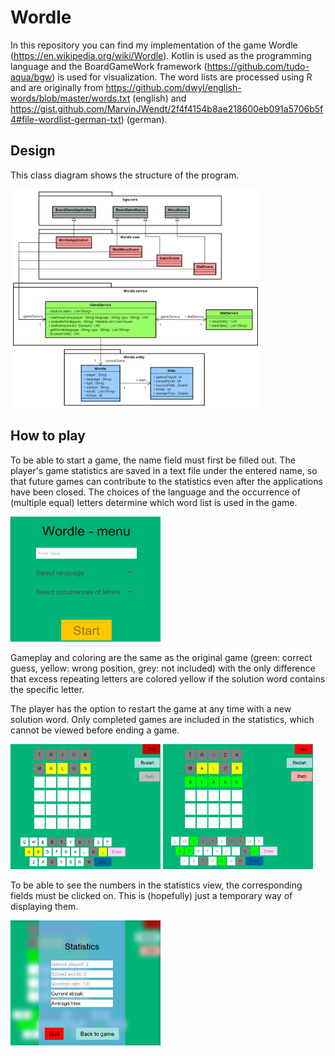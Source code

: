 # Wordle

In this repository you can find my implementation of the game Wordle (https://en.wikipedia.org/wiki/Wordle). Kotlin is used as the programming language and the BoardGameWork framework (https://github.com/tudo-aqua/bgw) is used for visualization. The word lists are processed using R and are originally from https://github.com/dwyl/english-words/blob/master/words.txt (english) and https://gist.github.com/MarvinJWendt/2f4f4154b8ae218600eb091a5706b5f4#file-wordlist-german-txt) (german).

## Design

This class diagram shows the structure of the program.

<img src="README pictures/class diagram.png" alt="README pictures/class diagram.png" width="400" height="350"/>

## How to play

To be able to start a game, the name field must first be filled out. The player's game statistics are saved in a text file under the entered name, so that future games can contribute to the statistics even after the applications have been closed. The choices of the language and the occurrence of (multiple equal) letters determine which word list is used in the game.

<img src="README pictures/menu scene.png" alt="README pictures/menu scene.png" width="240" height="200"/>

Gameplay and coloring are the same as the original game (green: correct guess, yellow: wrong position, grey: not included) with the only difference that excess repeating letters are colored yellow if the solution word contains the specific letter.

The player has the option to restart the game at any time with a new solution word. Only completed games are included in the statistics, which cannot be viewed before ending a game.

<img src="README pictures/game scene 1.png" alt="README pictures/game scene 1.png" width="240" height="200"/>
<img src="README pictures/game scene 2.png" alt="README pictures/game scene 2.png" width="240" height="200"/>

To be able to see the numbers in the statistics view, the corresponding fields must be clicked on. This is (hopefully) just a temporary way of displaying them.

<img src="README pictures/stats scene.png" alt="README pictures/stats scene.png" width="240" height="200"/>